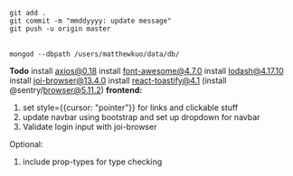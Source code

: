 `git add .`<br/>
`git commit -m "mmddyyyy: update message"`<br/>
`git push -u origin master`<br/><br/>

`mongod --dbpath /users/matthewkuo/data/db/`<br/>

**Todo**
install axios@0.18
install font-awesome@4.7.0
install lodash@4.17.10
install joi-browser@13.4.0
install react-toastify@4.1
(install @sentry/browser@5.11.2)
**frontend:**<br/>

1.  set style={{cursor: "pointer"}} for links and clickable stuff<br/>
2.  update navbar using bootstrap and set up dropdown for navbar<br/>
3.  Validate login input with joi-browser

Optional:

1. include prop-types for type checking
